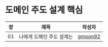 # 도메인 주도 설계 핵심

| 장   | 제목                       | 작성자         |
|-----|--------------------------|-------------|
| 01  | 나에게 도메인 주도 설계는           | [gmoon92](https://github.com/gmoon92/read-books-for-programmers/blob/main/%EB%8F%84%EB%A9%94%EC%9D%B8%20%EC%A3%BC%EB%8F%84%20%EC%84%A4%EA%B3%84%20%ED%95%B5%EC%8B%AC/01.%20%EB%82%98%EC%97%90%EA%B2%8C%20%EB%8F%84%EB%A9%94%EC%9D%B8%20%EC%A3%BC%EB%8F%84%20%EC%84%A4%EA%B3%84%EB%8A%94/gmoon92.md) |
